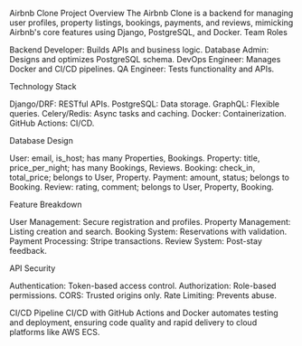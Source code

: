 Airbnb Clone Project
Overview
The Airbnb Clone is a backend for managing user profiles, property listings, bookings, payments, and reviews, mimicking Airbnb's core features using Django, PostgreSQL, and Docker.
Team Roles

Backend Developer: Builds APIs and business logic.
Database Admin: Designs and optimizes PostgreSQL schema.
DevOps Engineer: Manages Docker and CI/CD pipelines.
QA Engineer: Tests functionality and APIs.

Technology Stack

Django/DRF: RESTful APIs.
PostgreSQL: Data storage.
GraphQL: Flexible queries.
Celery/Redis: Async tasks and caching.
Docker: Containerization.
GitHub Actions: CI/CD.

Database Design

User: email, is_host; has many Properties, Bookings.
Property: title, price_per_night; has many Bookings, Reviews.
Booking: check_in, total_price; belongs to User, Property.
Payment: amount, status; belongs to Booking.
Review: rating, comment; belongs to User, Property, Booking.

Feature Breakdown

User Management: Secure registration and profiles.
Property Management: Listing creation and search.
Booking System: Reservations with validation.
Payment Processing: Stripe transactions.
Review System: Post-stay feedback.

API Security

Authentication: Token-based access control.
Authorization: Role-based permissions.
CORS: Trusted origins only.
Rate Limiting: Prevents abuse.

CI/CD Pipeline
CI/CD with GitHub Actions and Docker automates testing and deployment, ensuring code quality and rapid delivery to cloud platforms like AWS ECS.